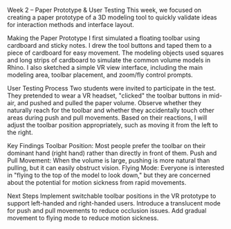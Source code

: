 Week 2 – Paper Prototype & User Testing
This week, we focused on creating a paper prototype of a 3D modeling tool to quickly validate ideas for interaction methods and interface layout.

Making the Paper Prototype
I first simulated a floating toolbar using cardboard and sticky notes. I drew the tool buttons and taped them to a piece of cardboard for easy movement.
The modeling objects used squares and long strips of cardboard to simulate the common volume models in Rhino.
I also sketched a simple VR view interface, including the main modeling area, toolbar placement, and zoom/fly control prompts.

User Testing Process
Two students were invited to participate in the test. They pretended to wear a VR headset, "clicked" the toolbar buttons in mid-air, and pushed and pulled the paper volume.
Observe whether they naturally reach for the toolbar and whether they accidentally touch other areas during push and pull movements.
Based on their reactions, I will adjust the toolbar position appropriately, such as moving it from the left to the right.

Key Findings
Toolbar Position: Most people prefer the toolbar on their dominant hand (right hand) rather than directly in front of them.
Push and Pull Movement: When the volume is large, pushing is more natural than pulling, but it can easily obstruct vision.
Flying Mode: Everyone is interested in "flying to the top of the model to look down," but they are concerned about the potential for motion sickness from rapid movements.

Next Steps
Implement switchable toolbar positions in the VR prototype to support left-handed and right-handed users.
Introduce a translucent mode for push and pull movements to reduce occlusion issues.
Add gradual movement to flying mode to reduce motion sickness.